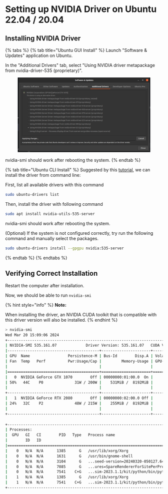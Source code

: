 # Setting up NVIDIA Driver on Ubuntu 22.04 / 20.04

## Installing NVIDIA Driver

{% tabs %}
{% tab title="Ubuntu GUI Install" %}
Launch "Software & Updates" application on Ubuntu.

In the "Additional Drivers" tab, select "Using NVIDIA driver metapackage from nvidia-driver-535 (proprietary)".

<figure><img src="../../.gitbook/assets/Screenshot from 2023-12-22 01-07-21.png" alt=""><figcaption></figcaption></figure>

nvidia-smi should work after rebooting the system.
{% endtab %}

{% tab title="Ubuntu CLI Install" %}
Suggested by this [tutorial](https://ubuntu.com/server/docs/nvidia-drivers-installation), we can install the driver from command line:

First, list all available drivers with this command

```bash
sudo ubuntu-drivers list
```



Then, install the driver with following command

```bash
sudo apt install nvidia-utils-535-server
```



nvidia-smi should work after rebooting the system.



(Optional) If the system is not configured correctly, try run the following command and manually select the packages.

```bash
sudo ubuntu-drivers install --gpgpu nvidia:535-server
```
{% endtab %}
{% endtabs %}



## Verifying Correct Installation

Restart the computer after installation.

Now, we should be able to run `nvidia-smi`

{% hint style="info" %}
**Note:**

When installing the driver, an NVIDIA CUDA toolkit that is compatible with this driver version will also be installed.
{% endhint %}

```bash
> nvidia-smi
Wed Mar 20 15:09:06 2024       
+---------------------------------------------------------------------------------------+
| NVIDIA-SMI 535.161.07             Driver Version: 535.161.07   CUDA Version: 12.2     |
|-----------------------------------------+----------------------+----------------------+
| GPU  Name                 Persistence-M | Bus-Id        Disp.A | Volatile Uncorr. ECC |
| Fan  Temp   Perf          Pwr:Usage/Cap |         Memory-Usage | GPU-Util  Compute M. |
|                                         |                      |               MIG M. |
|=========================================+======================+======================|
|   0  NVIDIA GeForce GTX 1070        Off | 00000000:01:00.0  On |                  N/A |
| 50%   44C    P0              31W / 200W |    531MiB /  8192MiB |      1%      Default |
|                                         |                      |                  N/A |
+-----------------------------------------+----------------------+----------------------+
|   1  NVIDIA GeForce RTX 2080        Off | 00000000:02:00.0 Off |                  N/A |
| 24%   32C    P2              48W / 215W |    255MiB /  8192MiB |      0%      Default |
|                                         |                      |                  N/A |
+-----------------------------------------+----------------------+----------------------+
                                                                                         
+---------------------------------------------------------------------------------------+
| Processes:                                                                            |
|  GPU   GI   CI        PID   Type   Process name                            GPU Memory |
|        ID   ID                                                             Usage      |
|=======================================================================================|
|    0   N/A  N/A      1385      G   /usr/lib/xorg/Xorg                          234MiB |
|    0   N/A  N/A      1631      G   /usr/bin/gnome-shell                         65MiB |
|    0   N/A  N/A      3104      G   ...seed-version=20240320-050127.641000       77MiB |
|    0   N/A  N/A      7085      G   ...ures=SpareRendererForSitePerProcess       71MiB |
|    0   N/A  N/A      7541    C+G   ...sim-2023.1.1/kit/python/bin/python3       54MiB |
|    1   N/A  N/A      1385      G   /usr/lib/xorg/Xorg                            4MiB |
|    1   N/A  N/A      7541    C+G   ...sim-2023.1.1/kit/python/bin/python3      237MiB |
+---------------------------------------------------------------------------------------+
```









